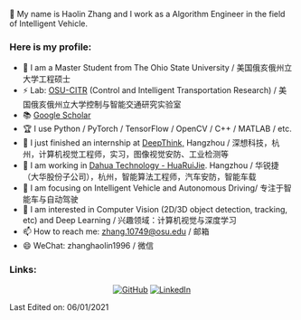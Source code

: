 👋 My name is Haolin Zhang and I work as a Algorithm Engineer in the field of Intelligent Vehicle.  

### Here is my profile:  

- 🔭 I am a Master Student from The Ohio State University / 美国俄亥俄州立大学工程硕士  
- ⚡  Lab: [OSU-CITR](https://citr.osu.edu/people.html) (Control and Intelligent Transportation Research) / 美国俄亥俄州立大学控制与智能交通研究实验室
- 📚 [Google Scholar](https://scholar.google.com/citations?hl=en&user=odp2WtkAAAAJ)  
- 🏆 I use Python / PyTorch / TensorFlow / OpenCV / C++ / MATLAB / etc.      
- 🌱 I just finished an internship at [DeepThink,](http://www.deeptk.com/) Hangzhou / 深想科技，杭州，计算机视觉工程师，实习，图像视觉安防、工业检测等  
- 👯 I am working in [Dahua Technology - HuaRuiJie](https://baike.baidu.com/item/%E6%B5%99%E6%B1%9F%E5%A4%A7%E5%8D%8E%E6%B1%BD%E8%BD%A6%E6%8A%80%E6%9C%AF%E6%9C%89%E9%99%90%E5%85%AC%E5%8F%B8/51305892?fr=aladdin). Hangzhou / 华锐捷（大华股份子公司），杭州，智能算法工程师，汽车安防，智能车载
- 🤔 I am focusing on Intelligent Vehicle and Autonomous Driving/ 专注于智能车与自动驾驶  
- 💬 I am interested in Computer Vision (2D/3D object detection, tracking, etc) and Deep Learning / 兴趣领域：计算机视觉与深度学习 
- 📫 How to reach me: zhang.10749@osu.edu / 邮箱  
- 😄 WeChat: zhanghaolin1996 / 微信  


### Links:
<p align="center">
	<a href="https://github.com/OSU-Haolin"><img src="https://img.icons8.com/bubbles/50/000000/github.png" alt="GitHub"/></a>
	<a href="https://www.linkedin.com/in/%E7%9A%93%E9%9C%96-%E5%BC%A0-a54a4b202/"><img src="https://img.icons8.com/bubbles/50/000000/linkedin.png" alt="LinkedIn"/></a>  
</p>

Last Edited on: 06/01/2021  
